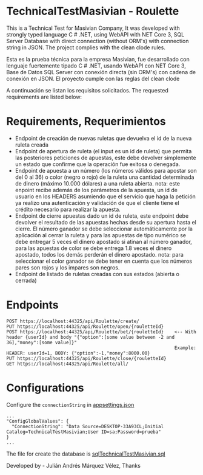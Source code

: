 # TechnicalTestMasivian - Roulette
This is a Technical Test for Masivian Company, It was developed with strongly typed language C # .NET, using WebAPI with NET Core 3, SQL Server Database with direct connection (without ORM's) with connection string in JSON. The project complies with the clean clode rules.

Esta es la prueba técnica para la empresa Masivian, fue desarrollado con lenguaje fuertemente tipado C # .NET, usando WebAPI con NET Core 3, Base de Datos SQL Server con conexión directa (sin ORM's) con cadena de conexión en JSON. El proyecto cumple con las reglas del clean clode

A continuación se listan los requisitos solicitados.
The requested requirements are listed below:

# Requirements, Requerimientos
  * Endpoint de creación de nuevas ruletas que devuelva el id de la nueva ruleta creada
  * Endpoint de apertura de ruleta (el input es un id de ruleta) que permita las
posteriores peticiones de apuestas, este debe devolver simplemente un estado que
confirme que la operación fue exitosa o denegada.
  * Endpoint de apuesta a un número (los números válidos para apostar son del 0 al 36)
o color (negro o rojo) de la ruleta una cantidad determinada de dinero (máximo
10.000 dólares) a una ruleta abierta.
nota: este enpoint recibe además de los parámetros de la apuesta, un id de usuario
en los HEADERS asumiendo que el servicio que haga la petición ya realizo una
autenticación y validación de que el cliente tiene el crédito necesario para realizar la
apuesta.
  * Endpoint de cierre apuestas dado un id de ruleta, este endpoint debe devolver el
resultado de las apuestas hechas desde su apertura hasta el cierre.
El número ganador se debe seleccionar automáticamente por la aplicación al cerrar
la ruleta y para las apuestas de tipo numérico se debe entregar 5 veces el dinero
apostado si atinan al número ganador, para las apuestas de color se debe entrega 1.8
veces el dinero apostado, todos los demás perderán el dinero apostado.
nota: para seleccionar el color ganador se debe tener en cuenta que los números
pares son rojos y los impares son negros.
  * Endpoint de listado de ruletas creadas con sus estados (abierta o cerrada)
  
  # Endpoints
  ```
  POST https://localhost:44325/api/Roulette/create/
  PUT https://localhost:44325/api/Roulette/open/{rouletteId}
  POST https://localhost:44325/api/Roulette/bet/{rouletteId}    <-- With header {userId} and body "{"option":[some value between -2 and 36],"money":[some value]}"
                                                                Example: HEADER: userId=1, BODY: {"option":-1,"money":8000.00}
  PUT https://localhost:44325/api/Roulette/close/{rouletteId}
  GET https://localhost:44325/api/Roulette/all/
  ```
  
  # Configurations
  Configure the ```connectionString``` in [appsettings.json](TechnicalTestMasivian/appsettings.json)
  ```
  ...
  "ConfigGlobalValues": {
    "ConnectionString": "Data Source=DESKTOP-33A93CL;Initial Catalog=TechnicalTestMasivian;User ID=sa;Password=prueba"
  }
  ...
  ```
  The file for create the database is [sqlTechnicalTestMasivian.sql](sqlTechnicalTestMasivian.sql)
  
  Developed by - Julián Andrés Márquez Vélez, 
  Thanks
